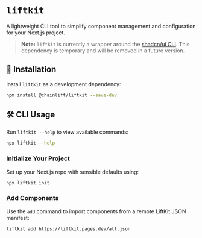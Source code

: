 # `liftkit`

A lightweight CLI tool to simplify component management and configuration for your Next.js project.

> **Note:** `liftkit` is currently a wrapper around the [shadcn/ui CLI](https://github.com/shadcn-ui/ui). This dependency is temporary and will be removed in a future version.

## 🚀 Installation

Install `liftkit` as a development dependency:

```bash
npm install @chainlift/liftkit --save-dev
```

## 🛠️ CLI Usage

Run `liftkit --help` to view available commands:

```bash
npx liftkit --help
```

### Initialize Your Project

Set up your Next.js repo with sensible defaults using:

```bash
npx liftkit init
```

### Add Components

Use the `add` command to import components from a remote LiftKit JSON manifest:

```bash
liftkit add https://liftkit.pages.dev/all.json
```

